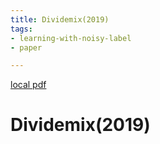 ```yaml
---
title: Dividemix(2019)
tags:
- learning-with-noisy-label
- paper

---
```


[local pdf](../../../pdfs/2019-DivideMix.pdf)

# Dividemix(2019)
